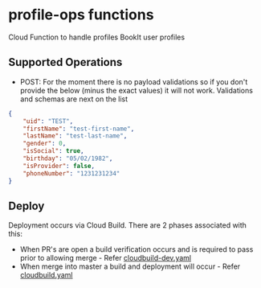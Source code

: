 # profile-ops functions
Cloud Function to handle profiles BookIt user profiles

## Supported Operations
- POST: For the moment there is no payload validations so if you don't provide the below (minus the exact values) it will not work. Validations and schemas are next on the list

```json
{
	"uid": "TEST",
	"firstName": "test-first-name",
	"lastName": "test-last-name",
	"gender": 0,
	"isSocial": true,
	"birthday": "05/02/1982",
	"isProvider": false,
	"phoneNumber": "1231231234"
}
```

## Deploy

Deployment occurs via Cloud Build. There are 2 phases associated with this:

- When PR's are open a build verification occurs and is required to pass prior to allowing merge - Refer [cloudbuild-dev.yaml](/cloudbuild-dev.yaml)
- When merge into master a build and deployment will occur - Refer [cloudbuild.yaml](/cloudbuild.yaml)

